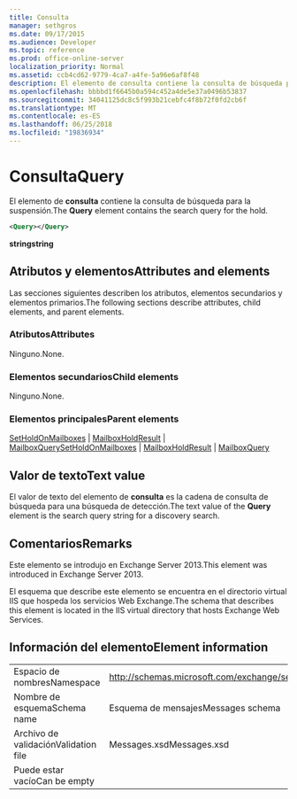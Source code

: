 ```yaml
---
title: Consulta
manager: sethgros
ms.date: 09/17/2015
ms.audience: Developer
ms.topic: reference
ms.prod: office-online-server
localization_priority: Normal
ms.assetid: ccb4cd62-9779-4ca7-a4fe-5a96e6af8f48
description: El elemento de consulta contiene la consulta de búsqueda para la suspensión.
ms.openlocfilehash: bbbbd1f6645b0a594c452a4de5e37a0496b53837
ms.sourcegitcommit: 34041125dc8c5f993b21cebfc4f8b72f0fd2cb6f
ms.translationtype: MT
ms.contentlocale: es-ES
ms.lasthandoff: 06/25/2018
ms.locfileid: "19836934"
---
```

# <a name="query"></a><span data-ttu-id="cc437-103">Consulta</span><span class="sxs-lookup"><span data-stu-id="cc437-103">Query</span></span>

<span data-ttu-id="cc437-104">El elemento de **consulta** contiene la consulta de búsqueda para la suspensión.</span><span class="sxs-lookup"><span data-stu-id="cc437-104">The **Query** element contains the search query for the hold.</span></span> 
  
```XML
<Query></Query>
```

 <span data-ttu-id="cc437-105">**string**</span><span class="sxs-lookup"><span data-stu-id="cc437-105">**string**</span></span>
## <a name="attributes-and-elements"></a><span data-ttu-id="cc437-106">Atributos y elementos</span><span class="sxs-lookup"><span data-stu-id="cc437-106">Attributes and elements</span></span>

<span data-ttu-id="cc437-107">Las secciones siguientes describen los atributos, elementos secundarios y elementos primarios.</span><span class="sxs-lookup"><span data-stu-id="cc437-107">The following sections describe attributes, child elements, and parent elements.</span></span>
  
### <a name="attributes"></a><span data-ttu-id="cc437-108">Atributos</span><span class="sxs-lookup"><span data-stu-id="cc437-108">Attributes</span></span>

<span data-ttu-id="cc437-109">Ninguno.</span><span class="sxs-lookup"><span data-stu-id="cc437-109">None.</span></span>
  
### <a name="child-elements"></a><span data-ttu-id="cc437-110">Elementos secundarios</span><span class="sxs-lookup"><span data-stu-id="cc437-110">Child elements</span></span>

<span data-ttu-id="cc437-111">Ninguno.</span><span class="sxs-lookup"><span data-stu-id="cc437-111">None.</span></span>
  
### <a name="parent-elements"></a><span data-ttu-id="cc437-112">Elementos principales</span><span class="sxs-lookup"><span data-stu-id="cc437-112">Parent elements</span></span>

<span data-ttu-id="cc437-113">[SetHoldOnMailboxes](setholdonmailboxes.md) | [MailboxHoldResult](mailboxholdresult.md) | [MailboxQuery](mailboxquery.md)</span><span class="sxs-lookup"><span data-stu-id="cc437-113">[SetHoldOnMailboxes](setholdonmailboxes.md) | [MailboxHoldResult](mailboxholdresult.md) | [MailboxQuery](mailboxquery.md)</span></span>
  
## <a name="text-value"></a><span data-ttu-id="cc437-114">Valor de texto</span><span class="sxs-lookup"><span data-stu-id="cc437-114">Text value</span></span>

<span data-ttu-id="cc437-115">El valor de texto del elemento de **consulta** es la cadena de consulta de búsqueda para una búsqueda de detección.</span><span class="sxs-lookup"><span data-stu-id="cc437-115">The text value of the **Query** element is the search query string for a discovery search.</span></span> 
  
## <a name="remarks"></a><span data-ttu-id="cc437-116">Comentarios</span><span class="sxs-lookup"><span data-stu-id="cc437-116">Remarks</span></span>

<span data-ttu-id="cc437-117">Este elemento se introdujo en Exchange Server 2013.</span><span class="sxs-lookup"><span data-stu-id="cc437-117">This element was introduced in Exchange Server 2013.</span></span>
  
<span data-ttu-id="cc437-118">El esquema que describe este elemento se encuentra en el directorio virtual IIS que hospeda los servicios Web Exchange.</span><span class="sxs-lookup"><span data-stu-id="cc437-118">The schema that describes this element is located in the IIS virtual directory that hosts Exchange Web Services.</span></span>
  
## <a name="element-information"></a><span data-ttu-id="cc437-119">Información del elemento</span><span class="sxs-lookup"><span data-stu-id="cc437-119">Element information</span></span>

|||
|:-----|:-----|
|<span data-ttu-id="cc437-120">Espacio de nombres</span><span class="sxs-lookup"><span data-stu-id="cc437-120">Namespace</span></span>  <br/> |http://schemas.microsoft.com/exchange/services/2006/messages  <br/> |
|<span data-ttu-id="cc437-121">Nombre de esquema</span><span class="sxs-lookup"><span data-stu-id="cc437-121">Schema name</span></span>  <br/> |<span data-ttu-id="cc437-122">Esquema de mensajes</span><span class="sxs-lookup"><span data-stu-id="cc437-122">Messages schema</span></span>  <br/> |
|<span data-ttu-id="cc437-123">Archivo de validación</span><span class="sxs-lookup"><span data-stu-id="cc437-123">Validation file</span></span>  <br/> |<span data-ttu-id="cc437-124">Messages.xsd</span><span class="sxs-lookup"><span data-stu-id="cc437-124">Messages.xsd</span></span>  <br/> |
|<span data-ttu-id="cc437-125">Puede estar vacío</span><span class="sxs-lookup"><span data-stu-id="cc437-125">Can be empty</span></span>  <br/> ||
   

